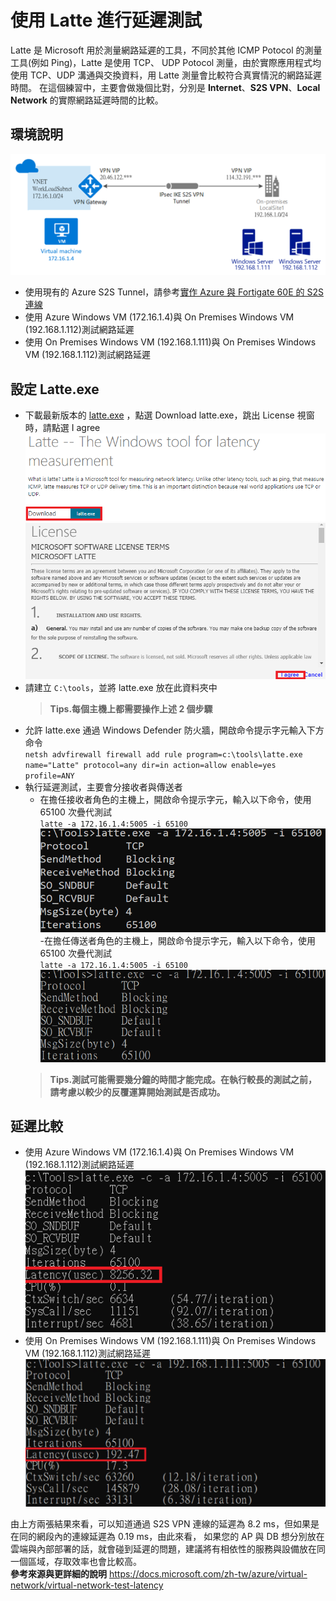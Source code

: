 # 使用 Latte 進行延遲測試
Latte 是 Microsoft 用於測量網路延遲的工具，不同於其他 ICMP Potocol 的測量工具(例如 Ping)，Latte 是使用 TCP、
UDP Potocol 測量，由於實際應用程式均使用 TCP、UDP 溝通與交換資料，用 Latte 測量會比較符合真實情況的網路延遲時間。
在這個練習中，主要會做幾個比對，分別是 **Internet**、**S2S VPN**、**Local Network** 的實際網路延遲時間的比較。<br>

## 環境說明
 ![GITHUB](https://github.com/BrianHsing/Azure-Virtual-Network-Gateway/blob/master/latency-test-latte/image/lab.PNG "lab")<br>
 - 使用現有的 Azure S2S Tunnel，請參考[實作 Azure 與 Fortigate 60E 的 S2S 連線](https://github.com/BrianHsing/Azure-Virtual-Network-Gateway/tree/master/S2S/Fortigate) <br>
 - 使用 Azure Windows VM (172.16.1.4)與 On Premises Windows VM (192.168.1.112)測試網路延遲<br>
 - 使用 On Premises Windows VM (192.168.1.111)與 On Premises Windows VM (192.168.1.112)測試網路延遲<br>

## 設定 Latte.exe
 - 下載最新版本的 [latte.exe](https://gallery.technet.microsoft.com/Latte-The-Windows-tool-for-ac33093b) ，點選 Download latte.exe，跳出 License 視窗時，請點選 I agree<br>
 ![GITHUB](https://github.com/BrianHsing/Azure-Virtual-Network-Gateway/blob/master/latency-test-latte/image/latte1.PNG "latte1")<br>
 ![GITHUB](https://github.com/BrianHsing/Azure-Virtual-Network-Gateway/blob/master/latency-test-latte/image/latte2.PNG "latte2")<br>
 - 請建立 `C:\tools`，並將 latte.exe 放在此資料夾中<br>
	> **Tips.每個主機上都需要操作上述 2 個步驟** <br>
 - 允許 latte.exe 通過 Windows Defender 防火牆，開啟命令提示字元輸入下方命令<br>
 `netsh advfirewall firewall add rule program=c:\tools\latte.exe name="Latte" protocol=any dir=in action=allow enable=yes profile=ANY`
 - 執行延遲測試，主要會分接收者與傳送者<br>
	- 在擔任接收者角色的主機上，開啟命令提示字元，輸入以下命令，使用 65100 次疊代測試<br>
	`latte -a 172.16.1.4:5005 -i 65100`<br>
	 ![GITHUB](https://github.com/BrianHsing/Azure-Virtual-Network-Gateway/blob/master/latency-test-latte/image/latte3.PNG "latte3")<br>
	-在擔任傳送者角色的主機上，開啟命令提示字元，輸入以下命令，使用 65100 次疊代測試<br>
	`latte -a 172.16.1.4:5005 -i 65100`<br>
	 ![GITHUB](https://github.com/BrianHsing/Azure-Virtual-Network-Gateway/blob/master/latency-test-latte/image/latte4.PNG "latte4")<br>
	> **Tips.測試可能需要幾分鐘的時間才能完成。在執行較長的測試之前，請考慮以較少的反覆運算開始測試是否成功。** <br>

## 延遲比較

 - 使用 Azure Windows VM (172.16.1.4)與 On Premises Windows VM (192.168.1.112)測試網路延遲<br>
 ![GITHUB](https://github.com/BrianHsing/Azure-Virtual-Network-Gateway/blob/master/latency-test-latte/image/latte.PNG "latte")<br>
 - 使用 On Premises Windows VM (192.168.1.111)與 On Premises Windows VM (192.168.1.112)測試網路延遲<br>
 ![GITHUB](https://github.com/BrianHsing/Azure-Virtual-Network-Gateway/blob/master/latency-test-latte/image/latte0.PNG "latte0")<br>

由上方兩張結果來看，可以知道通過 S2S VPN 連線的延遲為 8.2 ms，但如果是在同的網段內的連線延遲為 0.19 ms，由此來看，
如果您的 AP 與 DB 想分別放在雲端與內部部署的話，就會碰到延遲的問題，建議將有相依性的服務與設備放在同一個區域，存取效率也會比較高。<br>
**參考來源與更詳細的說明**
https://docs.microsoft.com/zh-tw/azure/virtual-network/virtual-network-test-latency